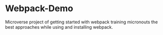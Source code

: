 # Webpack-Demo
Microverse project of getting started with webpack training micronouts the best approaches while using and installing webpack.
